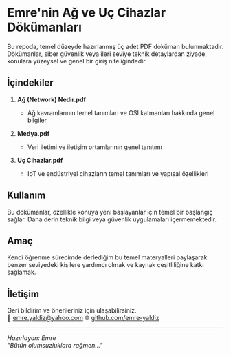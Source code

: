 # Emre'nin Ağ ve Uç Cihazlar Dökümanları

Bu repoda, temel düzeyde hazırlanmış üç adet PDF doküman bulunmaktadır.  
Dökümanlar, siber güvenlik veya ileri seviye teknik detaylardan ziyade, konulara yüzeysel ve genel bir giriş niteliğindedir.

## İçindekiler

1. **Ağ (Network) Nedir.pdf**  
   - Ağ kavramlarının temel tanımları ve OSI katmanları hakkında genel bilgiler

2. **Medya.pdf**  
   - Veri iletimi ve iletişim ortamlarının genel tanıtımı

3. **Uç Cihazlar.pdf**  
   - IoT ve endüstriyel cihazların temel tanımları ve yapısal özellikleri

## Kullanım

Bu dokümanlar, özellikle konuya yeni başlayanlar için temel bir başlangıç sağlar. Daha derin teknik bilgi veya güvenlik uygulamaları içermemektedir.

## Amaç

Kendi öğrenme sürecimde derlediğim bu temel materyalleri paylaşarak benzer seviyedeki kişilere yardımcı olmak ve kaynak çeşitliliğine katkı sağlamak.

## İletişim

Geri bildirim ve önerileriniz için ulaşabilirsiniz.  
📧 emre.yaldiz@yahoo.com 
🌐 [github.com/emre-yaldiz](https://github.com/emre-yaldiz)

---

*Hazırlayan: Emre*  
*"Bütün olumsuzluklara rağmen..."*
